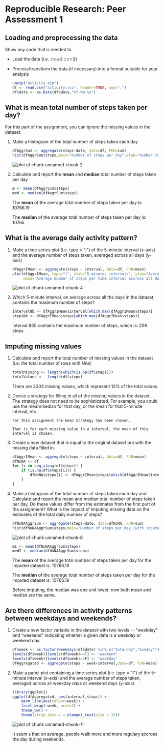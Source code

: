 # Reproducible Research: Peer Assessment 1
## Loading and preprocessing the data
Show any code that is needed to

- Load the data (i.e. 𝚛𝚎𝚊𝚍.𝚌𝚜𝚟())
- Process/transform the data (if necessary) into a format suitable for your analysis

    
    ```r
    unzip("activity.zip")
    df <- read.csv("activity.csv", header=TRUE, sep=",")
    df$date <- as.Date(df$date,"%Y-%m-%d")
    ```

## What is mean total number of steps taken per day?
For this part of the assignment, you can ignore the missing values in the dataset.

1. Make a histogram of the total number of steps taken each day

    
    ```r
    dfAggrSum <- aggregate(steps~date, data=df, FUN=sum)
    hist(dfAggrSum$steps,main="Number of steps per day",xlab="Number steps per day")
    ```
    
    ![plot of chunk unnamed-chunk-2](figure/unnamed-chunk-2-1.png)

2. Calculate and report the **mean** and **median** total number of steps taken per day

    
    ```r
    m <- mean(dfAggrSum$steps)
    med <- median(dfAggrSum$steps)
    ```

    The **mean** of the  average total number of steps taken per day is: 10766.19

    The **median** of the  average total number of steps taken per day is:  10765


## What is the average daily activity pattern?

1. Make a time series plot (i.e. type = "l") of the 5-minute interval (x-axis) and the average number of steps taken, averaged across all days (y-axis)

    
    ```r
    dfAggrIMean <- aggregate(steps ~ interval, data=df, FUN=mean)
    plot(dfAggrIMean, type="l", xlab="5 minutes intervals", ylab="Average number of steps", 
         main="Average number of steps per time interval accross all days")
    ```
    
    ![plot of chunk unnamed-chunk-4](figure/unnamed-chunk-4-1.png)

2. Which 5-minute interval, on average across all the days in the dataset, contains the maximum number of steps?

    
    ```r
    intervalNb <- dfAggrIMean$interval[which.max(dfAggrIMean$steps)]
    stepsNb <- dfAggrIMean$steps[which.max(dfAggrIMean$steps)]
    ```

    Interval 835 contains the maximum number of steps, which is: 206 steps.

## Imputing missing values
1. Calculate and report the total number of missing values in the dataset (i.e. the total number of rows with NAs)

    
    ```r
    totalMissing <- length(which(is.na(df$steps)))
    totalValues <-  length(df$steps)
    ```

    There are 2304 missing values, which represent 13% of the total values.

2. Devise a strategy for filling in all of the missing values in the dataset. The strategy does not need to be sophisticated. For example, you could use the mean/median for that day, or the mean for that 5-minute interval, etc.

    ```
    For this assignment the mean strategy has been chosen.

    That is for each missing value in a interval, the mean of this interval is chosen.
    ```

3. Create a new dataset that is equal to the original dataset but with the missing data filled in.

    
    ```r
    dfAggrIMean <- aggregate(steps ~ interval, data=df, FUN=mean)
    dfNoNA <- df
    for (i in seq_along(df$steps)) {
        if (is.na(df$steps[i])) {
            dfNoNA$steps[i] <- dfAggrIMean$steps[which(dfAggrIMean$interval==df$interval[i])]
        }
    }
    ```

4. Make a histogram of the total number of steps taken each day and Calculate and report the mean and median total number of steps taken per day. Do these values differ from the estimates from the first part of the assignment? What is the impact of imputing missing data on the estimates of the total daily number of steps?

    
    ```r
    dfNoNAAggrSum <- aggregate(steps~date, data=dfNoNA, FUN=sum)
    hist(dfNoNAAggrSum$steps,main="Number of steps per day (with inputed malues)",xlab="Number steps per day")
    ```
    
    ![plot of chunk unnamed-chunk-8](figure/unnamed-chunk-8-1.png)

    
    ```r
    mI <- mean(dfNoNAAggrSum$steps)
    medI <- median(dfNoNAAggrSum$steps)
    ```

    The **mean** of the  average total number of steps taken per day for the imputed dataset is: 10766.19

    The **median** of the  average total number of steps taken per day for the imputed dataset is:  10766.19

    Before imputing, the median was one unit lower, now both mean and median are the same.

## Are there differences in activity patterns between weekdays and weekends?
1. Create a new factor variable in the dataset with two levels -- "weekday" and "weekend" indicating whether a given date is a weekday or weekend day.

    
    ```r
    df$week <- as.factor(weekdays(df$date) %in% c("Saturday","Sunday"))
    levels(df$week)[levels(df$week)==T] <- "weekend"
    levels(df$week)[levels(df$week)==F] <- "weekday"
    dfAggregated <- aggregate(steps ~ week+interval,data=df, FUN=mean)
    ```

2. Make a panel plot containing a time series plot (i.e. type = "l") of the 5-minute interval (x-axis) and the average number of steps taken, averaged across all weekday days or weekend days (y-axis).

    
    ```r
    library(ggplot2)
    ggplot(dfAggregated, aes(interval,steps)) +
        geom_line(aes(colour=week)) +
        facet_wrap(~week, ncol=1) +
        theme_bw() + 
        theme(strip.text.x = element_text(size = 15))
    ```
    
    ![plot of chunk unnamed-chunk-11](figure/unnamed-chunk-11-1.png)

    It seem    s that on average, people walk more and more regulary accross the day during weekends.

